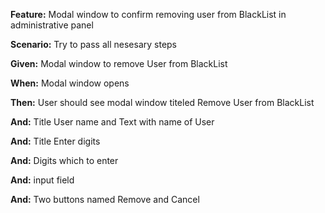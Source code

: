 **Feature:** Modal window to confirm removing user from BlackList in administrative panel

**Scenario:** Try to pass all nesesary steps

**Given:** Modal window to remove User from BlackList

**When:** Modal window opens

**Then:** User should see modal window titeled Remove User from BlackList

**And:** Title User name and Text with name of User

**And:** Title Enter digits 

**And:** Digits which to enter 

**And:** input field

**And:** Two buttons named Remove and Cancel 
